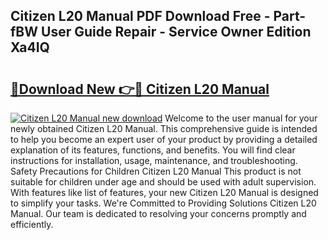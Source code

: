 ## Citizen L20 Manual PDF Download Free - Part-fBW User Guide Repair - Service Owner Edition Xa4IQ

# <h2><a href="http://bc16246.oget.top/?id=Citizen+L20+Manual">🔗Download New 👉🔴 Citizen L20 Manual</a></h2>

[![Citizen L20 Manual new download](https://i.imgur.com/5g1atiW.png)](http://bc16246.oget.top/?id=Citizen+L20+Manual)
Welcome to the user manual for your newly obtained Citizen L20 Manual. This comprehensive guide is intended to help you become an expert user of your product by providing a detailed explanation of its features, functions, and benefits. You will find clear instructions for installation, usage, maintenance, and troubleshooting. Safety Precautions for Children Citizen L20 Manual This product is not suitable for children under age and should be used with adult supervision. With features like list of features, your new Citizen L20 Manual is designed to simplify your tasks. We're Committed to Providing Solutions Citizen L20 Manual. Our team is dedicated to resolving your concerns promptly and efficiently.
